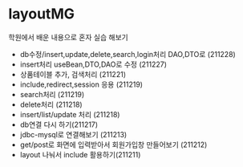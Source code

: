 # layoutMG
학원에서 배운 내용으로 혼자 실습 해보기 
<ul>
  <li>db수정/insert,update,delete,search,login처리 DAO,DTO로 (211228)</li>
  <li>insert처리 useBean,DTO,DAO로 수정 (211227)</li>
  <li>상품테이블 추가, 검색처리 (211221)</li>
  <li>include,redirect,session 응용 (211219)</li>
  <li>search처리 (211219)</li>
  <li>delete처리 (211218)</li>
  <li>insert/list/update 처리 (211218)</li>
  <li>db연결 다시 하기(211217)</li>
  <li>jdbc-mysql로 연결해보기 (211213)</li>
  <li>get/post로 화면에 입력받아서 회원가입창 만들어보기 (211212)</li>
  <li>layout 나눠서 include 활용하기(211211)</li>
</ul>
